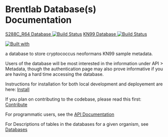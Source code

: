 # Brentlab Database(s) Documentation

[S288C_R64 Database  ![Build Status](https://www.travis-ci.com/BrentLab/S288CR64_database.svg?branch=main)](https://www.travis-ci.com/BrentLab/S288CR64_database) 
[KN99 Database  ![Build Status](https://www.travis-ci.com/BrentLab/KN99_database.svg?branch=main)](https://www.travis-ci.com/BrentLab/KN99_database)

[![Built with](https://img.shields.io/badge/Built_with-Cookiecutter_Django_Rest-F7B633.svg)](https://github.com/agconti/cookiecutter-django-rest)

a database to store cryptococcus neoformans KN99 sample metadata.

Users of the database will be most interested in the information under API > Metadata, though the authentication page may also prove informative if you are having a hard time accessing the database.

Instructions for installation for both local development and deployement are here: [Install](Development/install)

If you plan on contributing to the codebase, please read this first: [Contribute](Development/contribute)

For programmatic users, see the [API Documentation](Api/)

For Descriptions of tables in the databases for a given organism, see [Databases](Databases/)